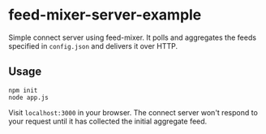 # feed-mixer-server-example

Simple connect server using feed-mixer. It polls and aggregates the feeds specified in 
`config.json` and delivers it over HTTP.

## Usage

```
npm init
node app.js
```

Visit `localhost:3000` in your browser. The connect server won't respond to your 
request until it has collected the initial aggregate feed.